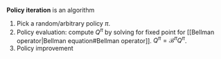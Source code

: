 **Policy iteration** is an algorithm

1. Pick a random/arbitrary policy $\pi$.
1. Policy evaluation: compute $Q^\pi$ by solving for fixed point for [[Bellman operator|Bellman equation#Bellman operator]]. $Q^\pi = \mathcal{B}^\pi Q^\pi$.
2. Policy improvement